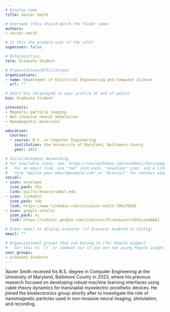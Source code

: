 ```yaml
---
# Display name
title: Xavier Smith

# Username (this should match the folder name)
authors:
- xavier-smith

# Is this the primary user of the site?
superuser: false

# Role/position
role: Graduate Student

# Organizations/Affiliations
organizations:
- name: Department of Electrical Engineering and Computer Science
  url: ""

# Short bio (displayed in user profile at end of posts)
bio: Graduate Student

interests:
- Magnetic particle imaging
- Non invasive neural modulation
- Nanomagnetic materials

education:
  courses:
  - course: B.S. in Computer Engineering
    institution: the University of Maryland, Baltimore County
    year: 2023

# Social/Academic Networking
# For available icons, see: https://sourcethemes.com/academic/docs/page-builder/#icons
#   For an email link, use "fas" icon pack, "envelope" icon, and a link in the
#   form "mailto:your-email@example.com" or "#contact" for contact widget.
social:
- icon: envelope
  icon_pack: fas
  link: mailto:mxaviers@mit.edu
- icon: linkedin
  icon_pack: fab
  link: https://www.linkedin.com/in/xavier-smith-796170201
- icon: google-scholar
  icon_pack: ai
  link: https://scholar.google.com/citations?hl=en&user=5SULuzsAAAAJ

# Enter email to display Gravatar (if Gravatar enabled in Config)
email: ""

# Organizational groups that you belong to (for People widget)
#   Set this to `[]` or comment out if you are not using People widget.
user_groups:
- Graduate Students
---
```


Xavier Smith received his B.S. degree in Computer Engineering at the University of Maryland, Baltimore County in 2023, where his previous research focused on developing robust machine learning interfaces using cable theory dynamics for transradial myoelectric prosthetic devices. He joined the bioelectronics group shortly after to investigate the role of nanomagnetic particles used in non-invasive neural imaging, stimulation, and recording.
